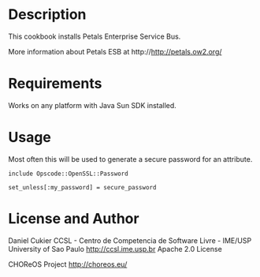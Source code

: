 Description
====

This cookbook installs Petals Enterprise Service Bus. 

More information about Petals ESB at http://http://petals.ow2.org/

Requirements
====

Works on any platform with Java Sun SDK installed.

Usage
====

Most often this will be used to generate a secure password for an attribute.

    include Opscode::OpenSSL::Password

    set_unless[:my_password] = secure_password

License and Author
====

Daniel Cukier
CCSL - Centro de Competencia de Software Livre - IME/USP
University of Sao Paulo
http://ccsl.ime.usp.br
Apache 2.0 License

CHOReOS Project
http://choreos.eu/

